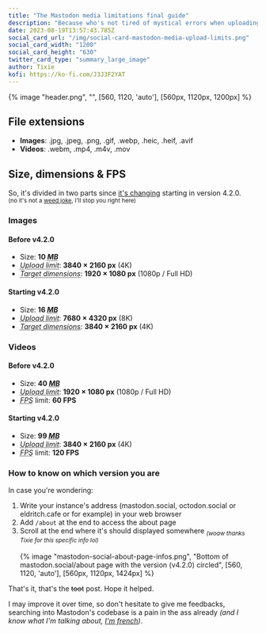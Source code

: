 ```yaml
---
title: "The Mastodon media limitations final guide"
description: "Because who's not tired of mystical errors when uploading something?"
date: 2023-08-19T13:57:43.785Z
social_card_url: "/img/social-card-mastodon-media-upload-limits.png"
social_card_width: "1200"
social_card_height: "630"
twitter_card_type: "summary_large_image"
author: Tixie
kofi: https://ko-fi.com/J3J3F2YAT
---
```


{% image "header.png", "", [560, 1120, 'auto'], [560px, 1120px, 1200px] %}

## File extensions

- **Images**: .jpg, .jpeg, .png, .gif, .webp, .heic, .heif, .avif
- **Videos**: .webm, .mp4, .m4v, .mov

## Size, dimensions &amp; FPS

So, it's divided in two parts since [it's changing](https://github.com/mastodon/mastodon/pull/23726) starting in version 4.2.0. \
<sub>(no it's not a [weed joke](https://en.wikipedia.org/wiki/420_(cannabis_culture)), I'll stop you right here)</sub>

### Images

#### Before v4.2.0

- Size: **10 <dfn><abbr title="MegaBytes">MB</abbr></dfn>**
- <dfn><abbr title="What you can upload">Upload limit</abbr></dfn>: **3840&nbsp;× 2160 px** (4K)
- <dfn><abbr title="The maximum it's gonna be resize in">Target dimensions</abbr></dfn>: **1920&nbsp;× 1080 px** (1080p&nbsp;/ Full&nbsp;HD)

#### Starting v4.2.0

- Size: **16 <dfn><abbr title="MegaBytes">MB</abbr></dfn>**
- <dfn><abbr title="What you can upload">Upload limit</abbr></dfn>: **7680&nbsp;× 4320 px** (8K)
- <dfn><abbr title="The maximum it's gonna be resize in">Target dimensions</abbr></dfn>: **3840&nbsp;× 2160 px** (4K)

### Videos

#### Before v4.2.0

- Size: **40 <dfn><abbr title="MegaBytes">MB</abbr></dfn>**
- <dfn><abbr title="What you can upload">Upload limit</abbr></dfn>: **1920&nbsp;× 1080 px** (1080p&nbsp;/ Full&nbsp;HD)
- <dfn><abbr title="Frames Per Second, also called “Frame rate”">FPS</abbr></dfn> limit: **60 FPS**

#### Starting v4.2.0

- Size: **99 <dfn><abbr title="MegaBytes">MB</abbr></dfn>**
- <dfn><abbr title="What you can upload">Upload limit</abbr></dfn>: **3840&nbsp;× 2160 px** (4K)
- <dfn><abbr title="Frames Per Second, also called “Frame rate”">FPS</abbr></dfn> limit: **120 FPS**

### How to know on which version you are

In case you're wondering:
1. Write your instance's address (mastodon.social, octodon.social or eldritch.cafe or for example) in your web browser
2. Add `/about` at the end to access the about page
3. Scroll at the end where it's should displayed somewhere <sub>*(woaw thanks Tixie for this specific info lol)*</sub>\
\
{% image "mastodon-social-about-page-infos.png", "Bottom of mastodon.social/about page with the version (v4.2.0) circled", [560, 1120, 'auto'], [560px, 1120px, 1424px] %}

That's it, that's the ~~toot~~ post. Hope it helped.

I may improve it over time, so don't hesitate to give me feedbacks, searching into Mastodon's codebase is a pain in the ass already *(and I know what I'm talking about, [I'm french](https://www.linguee.com/english-french/translation/bread.html))*.
